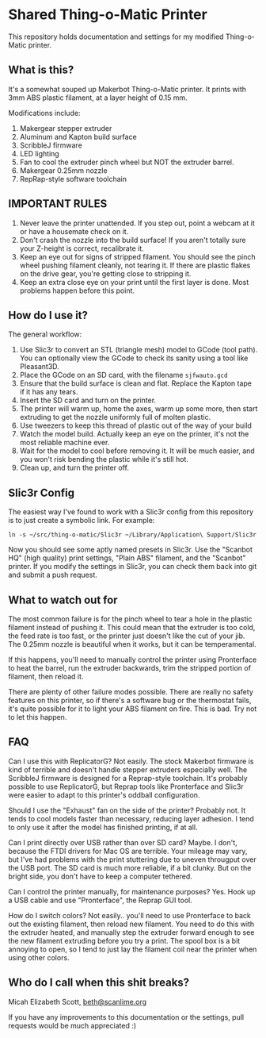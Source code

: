Shared Thing-o-Matic Printer
=============================

This repository holds documentation and settings for my modified Thing-o-Matic printer.

What is this?
-------------

It's a somewhat souped up Makerbot Thing-o-Matic printer. It prints with 3mm ABS plastic filament, at a layer height of 0.15 mm.

Modifications include:

1. Makergear stepper extruder
2. Aluminum and Kapton build surface
3. ScribbleJ firmware
4. LED lighting
5. Fan to cool the extruder pinch wheel but NOT the extruder barrel.
6. Makergear 0.25mm nozzle
7. RepRap-style software toolchain

IMPORTANT RULES
---------------

1. Never leave the printer unattended. If you step out, point a webcam at it or have a housemate check on it.
2. Don't crash the nozzle into the build surface! If you aren't totally sure your Z-height is correct, recalibrate it.
3. Keep an eye out for signs of stripped filament. You should see the pinch wheel pushing filament cleanly, not tearing it. If there are plastic flakes on the drive gear, you're getting close to stripping it.
4. Keep an extra close eye on your print until the first layer is done. Most problems happen before this point.

How do I use it?
----------------

The general workflow:

1. Use Slic3r to convert an STL (triangle mesh) model to GCode (tool path). You can optionally view the GCode to check its sanity using a tool like Pleasant3D.
2. Place the GCode on an SD card, with the filename `sjfwauto.gcd`
3. Ensure that the build surface is clean and flat. Replace the Kapton tape if it has any tears.
4. Insert the SD card and turn on the printer.
5. The printer will warm up, home the axes, warm up some more, then start extruding to get the nozzle uniformly full of molten plastic.
6. Use tweezers to keep this thread of plastic out of the way of your build
7. Watch the model build. Actually keep an eye on the printer, it's not the most reliable machine ever.
8. Wait for the model to cool before removing it. It will be much easier, and you won't risk bending the plastic while it's still hot.
9. Clean up, and turn the printer off.

Slic3r Config
-------------

The easiest way I've found to work with a Slic3r config from this repository is to just create a symbolic link. For example:

```
ln -s ~/src/thing-o-matic/Slic3r ~/Library/Application\ Support/Slic3r
```

Now you should see some aptly named presets in Slic3r. Use the "Scanbot HQ" (high quality) print settings, "Plain ABS" filament, and the "Scanbot" printer. If you modify the settings in Slic3r, you can check them back into git and submit a push request.

What to watch out for
---------------------

The most common failure is for the pinch wheel to tear a hole in the plastic filament instead of pushing it. This could mean that the extruder is too cold, the feed rate is too fast, or the printer just doesn't like the cut of your jib. The 0.25mm nozzle is beautiful when it works, but it can be temperamental.

If this happens, you'll need to manually control the printer using Pronterface to heat the barrel, run the extruder backwards, trim the stripped portion of filament, then reload it.

There are plenty of other failure modes possible. There are really no safety features on this printer, so if there's a software bug or the thermostat fails, it's quite possible for it to light your ABS filament on fire. This is bad. Try not to let this happen.

FAQ
---

Can I use this with ReplicatorG? Not easily. The stock Makerbot firmware is kind of terrible and doesn't handle stepper extruders especially well. The ScribbleJ firmware is designed for a Reprap-style toolchain. It's probably possible to use ReplicatorG, but Reprap tools like Pronterface and Slic3r were easier to adapt to this printer's oddball configuration.

Should I use the "Exhaust" fan on the side of the printer? Probably not. It tends to cool models faster than necessary, reducing layer adhesion. I tend to only use it after the model has finished printing, if at all.

Can I print directly over USB rather than over SD card? Maybe. I don't, because the FTDI drivers for Mac OS are terrible. Your mileage may vary, but I've had problems with the print stuttering due to uneven througput over the USB port. The SD card is much more reliable, if a bit clunky. But on the bright side, you don't have to keep a computer tethered.

Can I control the printer manually, for maintenance purposes? Yes. Hook up a USB cable and use "Pronterface", the Reprap GUI tool.

How do I switch colors? Not easily.. you'll need to use Pronterface to back out the existing filament, then reload new filament. You need to do this with the extruder heated, and manually step the extruder forward enough to see the new filament extruding before you try a print. The spool box is a bit annoying to open, so I tend to just lay the filament coil near the printer when using other colors.

Who do I call when this shit breaks?
------------------------------------

Micah Elizabeth Scott, <beth@scanlime.org>

If you have any improvements to this documentation or the settings, pull requests would be much appreciated :)
